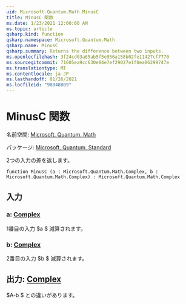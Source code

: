 ```yaml
---
uid: Microsoft.Quantum.Math.MinusC
title: MinusC 関数
ms.date: 1/23/2021 12:00:00 AM
ms.topic: article
qsharp.kind: function
qsharp.namespace: Microsoft.Quantum.Math
qsharp.name: MinusC
qsharp.summary: Returns the difference between two inputs.
ms.openlocfilehash: 3f24cd03a65ab5f5e956a158b02fe11427cf7770
ms.sourcegitcommit: 71605ea9cc630e84e7ef29027e1f0ea06299747e
ms.translationtype: MT
ms.contentlocale: ja-JP
ms.lasthandoff: 01/26/2021
ms.locfileid: "98848809"
---
```

# <a name="minusc-function"></a>MinusC 関数

名前空間: [Microsoft. Quantum. Math](xref:Microsoft.Quantum.Math)

パッケージ: [Microsoft. Quantum. Standard](https://nuget.org/packages/Microsoft.Quantum.Standard)


2つの入力の差を返します。

```qsharp
function MinusC (a : Microsoft.Quantum.Math.Complex, b : Microsoft.Quantum.Math.Complex) : Microsoft.Quantum.Math.Complex
```


## <a name="input"></a>入力

### <a name="a--complex"></a>a: [Complex](xref:Microsoft.Quantum.Math.Complex)

1番目の入力 $a $ 減算されます。


### <a name="b--complex"></a>b: [Complex](xref:Microsoft.Quantum.Math.Complex)

2番目の入力 $b $ 減算されます。



## <a name="output--complex"></a>出力: [Complex](xref:Microsoft.Quantum.Math.Complex)

$A-b $ との違いがあります。